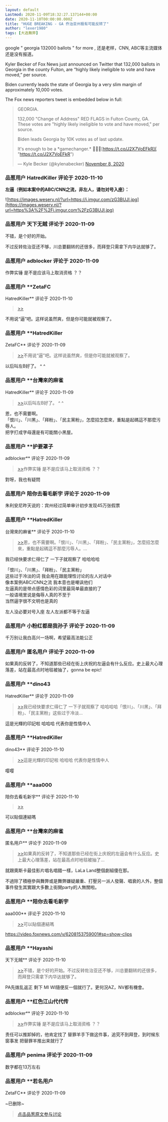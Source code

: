 ```yaml
---
layout: default
Lastmod: 2020-11-09T18:32:27.137144+00:00
date: 2020-11-10T00:00:00.000Z
title: "HUGE BREAKING - GA 乔治亚州极有可能反转了"
author: "lexer1980"
tags: [大选舞弊]
---
```


google " georgia 132000 ballots " for more , 还是老样，CNN, ABC等主流媒体还是没有报道。  
  
  
Kyler Becker of Fox News just announced on Twitter that 132,000 ballots in Georgia in the county Fulton, are “highly likely ineligible to vote and have moved,” per source.  
  
Biden currently leads the state of Georgia by a very slim margin of approximately 10,000 votes.  
  
  
The Fox news reporters tweet is embedded below in full:  
  

> GEORGIA.  
>   
> 132,000 "Change of Address" RED FLAGS in Fulton County, GA. These votes are "highly likely ineligible to vote and have moved," per source.  
>   
> Biden leads Georgia by 10K votes as of last update.  
>   
> It's enough to be a \*gamechanger.\* 🚨🚨🔽[https://t.co/J2X7VoEFkR]( "https://t.co/J2X7VoEFkR")  
>   
> — Kyle Becker (@kylenabecker) [November 8, 2020]( "https://twitter.com/kylenabecker/status/1325585740059856898?ref_src=twsrc%5Etfw")  
>   
>   
>   
>

            
### 品葱用户 **HatredKiller** 评论于 2020-11-10
        
**左逼（例如本案中的ABC/CNN之流，非左人，请勿对号入座）：**  
  
![https://images.weserv.nl/?url=https://i.imgur.com/zG3BUJl.jpg](https://images.weserv.nl/?url=https%3A%2F%2Fi.imgur.com%2FzG3BUJl.jpg)
        


            
### 品葱用户 **天下无贼** 评论于 2020-11-09
        
不错，是个好的开始。  
  
不过反转佐治亚还不够，川总要翻转的还很多，而拜登只需拿下内华达就够了。
        


            
### 品葱用户 **adblocker** 评论于 2020-11-09
        
作弊实锤 是不是应该马上取消资格 ？？
        


            
### 品葱用户 **ZetaFC 
HatredKiller** 评论于 2020-11-10
        
> [\>>]( "/article/item_id-539747#")

  
  
不用说“逼”吧。这样说虽然爽，但是你可能就被观察了。
        


            
### 品葱用户 **HatredKiller 
ZetaFC** 评论于 2020-11-09
        
> [\>>]( "/article/item_id-539794#")不用说“逼”吧。这样说虽然爽，但是你可能就被观察了。

  
  
以后叫左B好了。 ^ ^
        


            
### 品葱用户 **台灣來的麻雀 
HatredKiller** 评论于 2020-11-09
        
> [\>>]( "/article/item_id-539801#")以后叫左B好了。 ^ ^

  
  
恩，也不需要啊。  
「恨川」、「川黑」、「拜粉」、「民主黨粉」，怎麼招怎麼來，重點是起碼這不那麼污辱人。  
把字打成字母還是有可能關小黑屋。
        


            
### 品葱用户 **护要罩子 
adblocker** 评论于 2020-11-09
        
> [\>>]( "/article/item_id-539790#")作弊实锤 是不是应该马上取消资格 ？？

  
  
對呀，我也有疑問
        


            
### 品葱用户 **陪你去看毛新宇** 评论于 2020-11-09
        
朱利安尼昨天说的：宾州经过简单审计初步发现45万张假票
        


            
### 品葱用户 **HatredKiller 
台灣來的麻雀** 评论于 2020-11-10
        
> [\>>]( "/article/item_id-539808#")恩，也不需要啊。「恨川」、「川黑」、「拜粉」、「民主黨粉」，怎麼招怎麼來，重點是起碼這不那麼污辱人。...

  
  
我已经快要求仁得仁了 一下子就观察了 哈哈哈哈  
  
「恨川」、「川黑」、「拜粉」、「民主黨粉」  
这些过于冷淡的词 我会用在跟能理性讨论的左人对话中  
像本案例ABC/CNN之流 我本意也是嘲讽他们  
左逼真的是带点感情色彩的词里最简单最直接的了  
一般语境里说是侮辱人真的不至于  
当然逼字很不文明也是真的  
  
左人没必要对号入座 左人左派都不等于左逼
        


            
### 品葱用户 **小粉红都是我孙子** 评论于 2020-11-09
        
千万别让我白高兴一场啊，希望最高法能公正
        


            
### 品葱用户 **匿名用户** 评论于 2020-11-09
        
如果真的反转了，不知道那些已经在街上庆祝的左逼会有什么反应。史上最大心理落差，站在最高点时地毯被抽了，gonna be epic!
        


            
### 品葱用户 **dino43 
HatredKiller** 评论于 2020-11-09
        
> [\>>]( "/article/item_id-539862#")我已经快要求仁得仁了 一下子就观察了 哈哈哈哈「恨川」、「川黑」、「拜粉」、「民主黨粉」这些过于冷淡...

  
  
這是光輝的印記啦 哈哈哈 代表你是性情中人
        


            
### 品葱用户 **HatredKiller 
dino43** 评论于 2020-11-10
        
> [\>>]( "/article/item_id-539874#")這是光輝的印記啦 哈哈哈 代表你是性情中人

  
  
嘤嘤
        


            
### 品葱用户 **aaa000 
陪你去看毛新宇** 评论于 2020-11-10
        
> [\>>]( "/article/item_id-539836#")

  
可以貼個連結嗎
        


            
### 品葱用户 **台灣來的麻雀 
匿名用户** 评论于 2020-11-09
        
> [\>>]( "/article/item_id-539871#")如果真的反转了，不知道那些已经在街上庆祝的左逼会有什么反应。史上最大心理落差，站在最高点时地毯被抽了...

  
  
就跟奧斯卡最佳影片唱名唱錯一樣，LaLa Land整個劇組傻在那。  
  
不過除了積極參與舞弊或是舞弊嫌疑嚴重、打壓另一派人發聲、唱衰的人外，整個事件發生其實跟大多數上街開party的人無關啦。
        


            
### 品葱用户 **陪你去看毛新宇 
aaa000** 评论于 2020-11-10
        
> [\>>]( "/article/item_id-540402#")可以貼個連結嗎

  
  
https://video.foxnews.com/v/6208153759001#sp=show-clips
        


            
### 品葱用户 **Hayashi 
天下无贼** 评论于 2020-11-10
        
> [\>>]( "/article/item_id-539749#")不错，是个好的开始。不过反转佐治亚还不够，川总要翻转的还很多，而拜登只需拿下内华达就够了。

  
PA先拨乱返正 剩下 MI WI隨便反一個就行了。更何況AZ，NV都有機會。
        


            
### 品葱用户 **红色江山代代传 
adblocker** 评论于 2020-11-10
        
> [\>>]( "/article/item_id-539790#")作弊实锤 是不是应该马上取消资格 ？？

  
  
责任可以推卸掉的，他肯定找了 替罪羊手下做这件事，追究不到拜登，到时候东窗事发 把替罪羊推出来就行了
        


            
### 品葱用户 **penima** 评论于 2020-11-09
        
数字都在13万左右
        


            
### 品葱用户 **若名用户 
ZetaFC** 评论于 2020-11-09
        
~已删除~
        






> [点击品葱原文参与讨论](https://pincong.rocks/article/26101)

